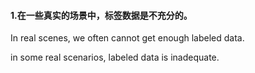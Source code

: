 #### 1.在一些真实的场景中，标签数据是不充分的。

In real scenes, we often cannot get enough labeled data.

in some real scenarios, labeled data is inadequate.

